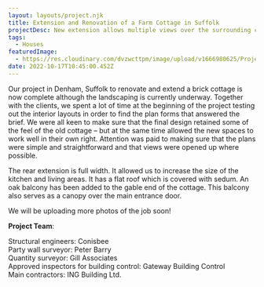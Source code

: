 ```yaml
---
layout: layouts/project.njk
title: Extension and Renovation of a Farm Cottage in Suffolk
projectDesc: New extension allows multiple views over the surrounding countryside.
tags:
  - Houses
featuredImage:
  - https://res.cloudinary.com/dvzwcttpm/image/upload/v1666980625/Projects/Extension%20and%20Renovation%20of%20a%20Farm%20Cottage%20in%20Suffolk/Douglas-architects-extension-in-Suffolk-architecture_c3necm.jpg
date: 2022-10-17T10:45:00.452Z
---
```

Our project in Denham, Suffolk to renovate and extend a brick cottage is now complete although the landscaping is currently underway. Together with the clients, we spent a lot of time at the beginning of the project testing out the interior layouts in order to find the plan forms that answered the brief. We were all keen to make sure that the final design retained some of the feel of the old cottage – but at the same time allowed the new spaces to work well in their own right. Attention was paid to making sure that the plans were simple and straightforward and that views were opened up where possible.

The rear extension is full width. It allowed us to increase the size of the kitchen and living areas. It has a flat roof which is covered with sedum. An oak balcony has been added to the gable end of the cottage. This balcony also serves as a canopy over the main entrance door.

We will be uploading more photos of the job soon!

**Project Team**:

Structural engineers: Conisbee\
Party wall surveyor: Peter Barry\
Quantity surveyor: Gill Associates\
Approved inspectors for building control: Gateway Building Control\
Main contractors: ING Building Ltd.